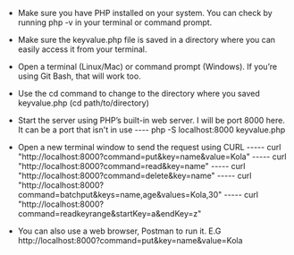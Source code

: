 - Make sure you have PHP installed on your system. You can check by running php -v in your terminal or command prompt.
- Make sure the keyvalue.php file is saved in a directory where you can easily access it from your terminal.
- Open a terminal (Linux/Mac) or command prompt (Windows). If you’re using Git Bash, that will work too.
- Use the cd command to change to the directory where you saved keyvalue.php (cd path/to/directory)
- Start the server using PHP’s built-in web server. I will be port 8000 here. It can be a port that isn't in use
---- php -S localhost:8000 keyvalue.php

- Open a new terminal window to send the request using CURL
----- curl "http://localhost:8000?command=put&key=name&value=Kola"
----- curl "http://localhost:8000?command=read&key=name"
----- curl "http://localhost:8000?command=delete&key=name"
----- curl "http://localhost:8000?command=batchput&keys=name,age&values=Kola,30"
----- curl "http://localhost:8000?command=readkeyrange&startKey=a&endKey=z"

- You can also use a web browser, Postman to run it. E.G http://localhost:8000?command=put&key=name&value=Kola
